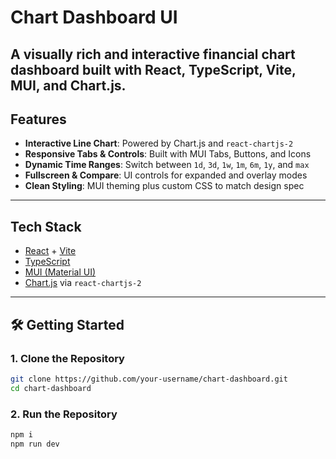 # Chart Dashboard UI

A visually rich and interactive financial chart dashboard built with **React**, **TypeScript**, **Vite**, **MUI**, and **Chart.js**.
---

##  Features

- **Interactive Line Chart**: Powered by Chart.js and `react-chartjs-2`  
- **Responsive Tabs & Controls**: Built with MUI Tabs, Buttons, and Icons  
- **Dynamic Time Ranges**: Switch between `1d`, `3d`, `1w`, `1m`, `6m`, `1y`, and `max`  
- **Fullscreen & Compare**: UI controls for expanded and overlay modes  
- **Clean Styling**: MUI theming plus custom CSS to match design spec  

---

##  Tech Stack

- [React](https://reactjs.org/) + [Vite](https://vitejs.dev/)
- [TypeScript](https://www.typescriptlang.org/)
- [MUI (Material UI)](https://mui.com/)
- [Chart.js](https://www.chartjs.org/) via `react-chartjs-2`

---

## 🛠️ Getting Started

### 1. Clone the Repository

```bash
git clone https://github.com/your-username/chart-dashboard.git
cd chart-dashboard
```

### 2. Run the Repository

```bash
npm i
npm run dev
